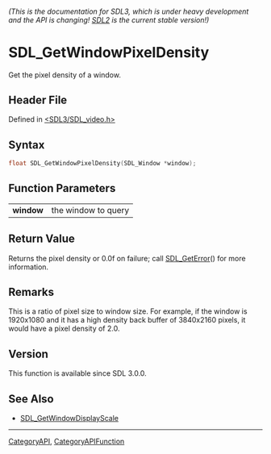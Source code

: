 ###### (This is the documentation for SDL3, which is under heavy development and the API is changing! [SDL2](https://wiki.libsdl.org/SDL2/) is the current stable version!)
# SDL_GetWindowPixelDensity

Get the pixel density of a window.

## Header File

Defined in [<SDL3/SDL_video.h>](https://github.com/libsdl-org/SDL/blob/main/include/SDL3/SDL_video.h)

## Syntax

```c
float SDL_GetWindowPixelDensity(SDL_Window *window);

```

## Function Parameters

|                |                     |
| -------------- | ------------------- |
| **window**     | the window to query |

## Return Value

Returns the pixel density or 0.0f on failure; call
[SDL_GetError](SDL_GetError)() for more information.

## Remarks

This is a ratio of pixel size to window size. For example, if the window is
1920x1080 and it has a high density back buffer of 3840x2160 pixels, it
would have a pixel density of 2.0.

## Version

This function is available since SDL 3.0.0.

## See Also

- [SDL_GetWindowDisplayScale](SDL_GetWindowDisplayScale)

----
[CategoryAPI](CategoryAPI), [CategoryAPIFunction](CategoryAPIFunction)

